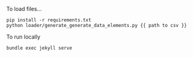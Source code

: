 To load files...
```
pip install -r requirements.txt
python loader/generate_generate_data_elements.py {{ path to csv }}
```

To run locally
```
bundle exec jekyll serve
```


